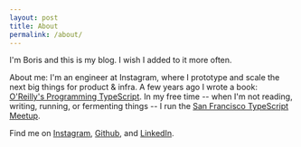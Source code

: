```yaml
---
layout: post
title: About
permalink: /about/
---
```


I'm Boris and this is my blog. I wish I added to it more often.

About me: I'm an engineer at Instagram, where I prototype and scale the next big things for product & infra. A few years ago I wrote a book: [O'Reilly's Programming TypeScript](https://amazon.com/Programming-TypeScript-Making-JavaScript-Applications/dp/1492037656). In my free time -- when I'm not reading, writing, running, or fermenting things -- I run the [San Francisco TypeScript Meetup](https://www.meetup.com/San-Francisco-TypeScript-Meetup/).

Find me on [Instagram](https://www.instagram.com/b.cherny/), [Github](https://github.com/bcherny), and [LinkedIn](https://www.linkedin.com/in/bcherny).
